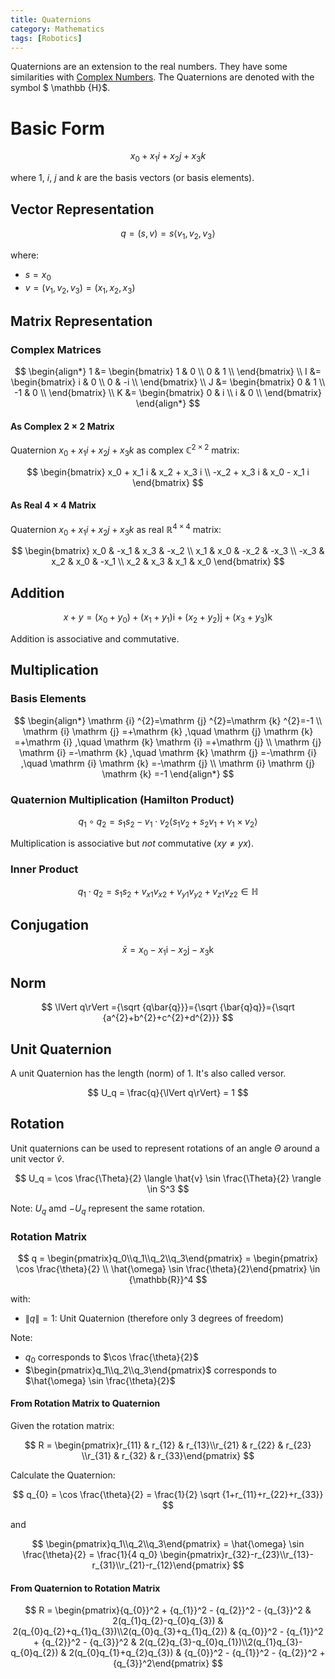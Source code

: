 ```yaml
---
title: Quaternions
category: Mathematics
tags: [Robotics]
---
```


Quaternions are an extension to the real numbers. They have some similarities with [Complex Numbers](/blog/complex_numbers).
The Quaternions are denoted with the symbol $ \mathbb {H}$.
# Basic Form

$$
x_0 + x_1 i + x_2 j + x_3 k
$$

where $1$, $i$, $j$ and $k$ are the basis vectors (or basis elements).

## Vector Representation

$$
q = (s, v) = s \langle v_1, v_2, v_3 \rangle
$$

where:

- $s = x_0$
- $v = (v_1, v_2, v_3) = (x_1, x_2, x_3)$



## Matrix Representation

### Complex Matrices

$$
\begin{align*}
1 &= \begin{bmatrix}
1 & 0 \\
0 & 1 \\
\end{bmatrix} \\
I &= \begin{bmatrix}
i & 0 \\
0 & -i \\
\end{bmatrix} \\
J &= \begin{bmatrix}
0 & 1 \\
-1 & 0 \\
\end{bmatrix} \\
K &= \begin{bmatrix}
0 & i \\
i & 0 \\
\end{bmatrix}
\end{align*}
$$

#### As Complex $2 \times 2$ Matrix

Quaternion $x_0 + x_1 i + x_2 j + x_3 k$ as complex $\mathbb{C}^{2 \times 2}$ matrix:

$$
\begin{bmatrix}
x_0 + x_1 i & x_2 + x_3 i \\
-x_2 + x_3 i & x_0 - x_1 i
\end{bmatrix}
$$

#### As Real $4 \times 4$ Matrix

Quaternion $x_0 + x_1 i + x_2 j + x_3 k$ as real $\mathbb{R}^{4 \times 4}$ matrix:

$$
\begin{bmatrix}
x_0 & -x_1 & x_3 & -x_2 \\
x_1 & x_0 & -x_2 & -x_3 \\
-x_3 & x_2 & x_0 & -x_1 \\
x_2 & x_3 & x_1 & x_0
\end{bmatrix}
$$


## Addition

$$
x+y = (x_{0}+y_{0})+(x_{1}+y_{1})\mathrm {i} +(x_{2}+y_{2})\mathrm {j} +(x_{3}+y_{3})\mathrm {k}
$$

Addition is associative and commutative.

## Multiplication

### Basis Elements

$$
\begin{align*}
 \mathrm {i} ^{2}=\mathrm {j} ^{2}=\mathrm {k} ^{2}=-1 \\
 \mathrm {i} \mathrm {j} =+\mathrm {k} ,\quad \mathrm {j} \mathrm {k} =+\mathrm {i} ,\quad \mathrm {k} \mathrm {i} =+\mathrm {j} \\
 \mathrm {j} \mathrm {i} =-\mathrm {k} ,\quad \mathrm {k} \mathrm {j} =-\mathrm {i} ,\quad \mathrm {i} \mathrm {k} =-\mathrm {j} \\
 \mathrm {i} \mathrm {j} \mathrm {k} =-1
\end{align*}
$$

### Quaternion Multiplication (Hamilton Product)

$$
q_1 \circ q_2 = s_1s_2 - v_1 \cdot v_2 \langle s_1 v_2 + s_2 v_1 + v_1 \times v_2 \rangle
$$

Multiplication is associative but *not* commutative ($xy \neq yx$).

### Inner Product

$$
q_1 \cdot q_2 = s_1 s_2 + v_{x1} v_{x2} + v_{y1} v_{y2} + v_{z1} v_{z2} \in \mathbb{H}
$$

## Conjugation

$$
 {\bar {x}} =x_{0}-x_{1}\mathrm {i} -x_{2}\mathrm {j} -x_{3}\mathrm {k} 
$$

## Norm

$$
\lVert q\rVert ={\sqrt {q\bar{q}}}={\sqrt {\bar{q}q}}={\sqrt {a^{2}+b^{2}+c^{2}+d^{2}}}
$$

## Unit Quaternion

A unit Quaternion has the length (norm) of $1$. It's also called versor.

$$
U_q = \frac{q}{\lVert q\rVert} = 1
$$

## Rotation

Unit quaternions can be used to represent rotations of an angle $\Theta$ around a unit vector $\hat{v}$.

$$
U_q = \cos \frac{\Theta}{2} \langle \hat{v} \sin \frac{\Theta}{2} \rangle \in S^3
$$

Note: $U_q$ amd $-U_q$ represent the same rotation.

### Rotation Matrix

$$
q = \begin{pmatrix}q_0\\q_1\\q_2\\q_3\end{pmatrix} = \begin{pmatrix} \cos \frac{\theta}{2} \\ \hat{\omega} \sin \frac{\theta}{2}\end{pmatrix} \in {\mathbb{R}}^4
$$

with:

- $\lVert q\rVert = 1$: Unit Quaternion (therefore only 3 degrees of freedom)

Note:

- $q_0$ corresponds to $\cos \frac{\theta}{2}$
- $\begin{pmatrix}q_1\\q_2\\q_3\end{pmatrix}$ corresponds to $\hat{\omega} \sin \frac{\theta}{2}$

#### From Rotation Matrix to Quaternion

Given the rotation matrix:

$$
R = \begin{pmatrix}r_{11} & r_{12} & r_{13}\\r_{21} & r_{22} & r_{23} \\r_{31} & r_{32} & r_{33}\end{pmatrix}
$$

Calculate the Quaternion:

$$
q_{0} = \cos \frac{\theta}{2} = \frac{1}{2} \sqrt {1+r_{11}+r_{22}+r_{33}}
$$

and

$$
\begin{pmatrix}q_1\\q_2\\q_3\end{pmatrix} = \hat{\omega} \sin \frac{\theta}{2} = \frac{1}{4 q_0} \begin{pmatrix}r_{32}-r_{23}\\r_{13}-r_{31}\\r_{21}-r_{12}\end{pmatrix}
$$

#### From Quaternion to Rotation Matrix

$$
R = \begin{pmatrix}{q_{0}}^2 + {q_{1}}^2 - {q_{2}}^2 - {q_{3}}^2 & 2(q_{1}q_{2}-q_{0}q_{3}) & 2(q_{0}q_{2}+q_{1}q_{3})\\2(q_{0}q_{3}+q_{1}q_{2}) & {q_{0}}^2 - {q_{1}}^2 + {q_{2}}^2 - {q_{3}}^2 & 2(q_{2}q_{3}-q_{0}q_{1})\\2(q_{1}q_{3}-q_{0}q_{2}) & 2(q_{0}q_{1}+q_{2}q_{3}) & {q_{0}}^2 - {q_{1}}^2 - {q_{2}}^2 + {q_{3}}^2\end{pmatrix}
$$
